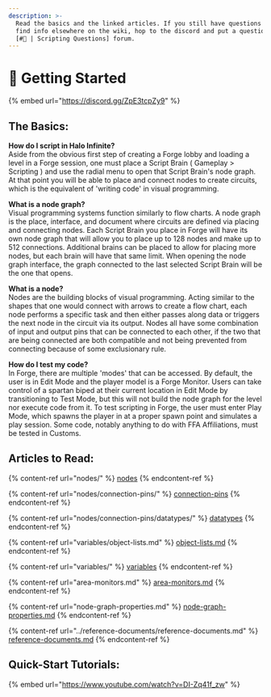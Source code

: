 ```yaml
---
description: >-
  Read the basics and the linked articles. If you still have questions and can't
  find info elsewhere on the wiki, hop to the discord and put a question in the
  [#🤷 | Scripting Questions] forum.
---
```


# 🔰 Getting Started

{% embed url="https://discord.gg/ZpE3tcpZy9" %}

## The Basics:

**How do I script in Halo Infinite?**\
Aside from the obvious first step of creating a Forge lobby and loading a level in a Forge session, one must place a Script Brain ( Gameplay > Scripting ) and use the radial menu to open that Script Brain's node graph. At that point you will be able to place and connect nodes to create circuits, which is the equivalent of 'writing code' in visual programming.

**What is a node graph?**\
Visual programming systems function similarly to flow charts. A node graph is the place, interface, and document where circuits are defined via placing and connecting nodes. Each Script Brain you place in Forge will have its own node graph that will allow you to place up to 128 nodes and make up to 512 connections. Additional brains can be placed to allow for placing more nodes, but each brain will have that same limit. When opening the node graph interface, the graph connected to the last selected Script Brain will be the one that opens.

**What is a node?**\
Nodes are the building blocks of visual programming. Acting similar to the shapes that one would connect with arrows to create a flow chart, each node performs a specific task and then either passes along data or triggers the next node in the circuit via its output. Nodes all have some combination of input and output pins that can be connected to each other, if the two that are being connected are both compatible and not being prevented from connecting because of some exclusionary rule.

**How do I test my code?**\
In Forge, there are multiple 'modes' that can be accessed. By default, the user is in Edit Mode and the player model is a Forge Monitor. Users can take control of a spartan biped at their current location in Edit Mode by transitioning to Test Mode, but this will not build the node graph for the level nor execute code from it. To test scripting in Forge, the user must enter Play Mode, which spawns the player in at a proper spawn point and simulates a play session. Some code, notably anything to do with FFA Affiliations, must be tested in Customs.

## Articles to Read:

{% content-ref url="nodes/" %}
[nodes](nodes/)
{% endcontent-ref %}

{% content-ref url="nodes/connection-pins/" %}
[connection-pins](nodes/connection-pins/)
{% endcontent-ref %}

{% content-ref url="nodes/connection-pins/datatypes/" %}
[datatypes](nodes/connection-pins/datatypes/)
{% endcontent-ref %}

{% content-ref url="variables/object-lists.md" %}
[object-lists.md](variables/object-lists.md)
{% endcontent-ref %}

{% content-ref url="variables/" %}
[variables](variables/)
{% endcontent-ref %}

{% content-ref url="area-monitors.md" %}
[area-monitors.md](area-monitors.md)
{% endcontent-ref %}

{% content-ref url="node-graph-properties.md" %}
[node-graph-properties.md](node-graph-properties.md)
{% endcontent-ref %}

{% content-ref url="../reference-documents/reference-documents.md" %}
[reference-documents.md](../reference-documents/reference-documents.md)
{% endcontent-ref %}

## Quick-Start Tutorials:

{% embed url="https://www.youtube.com/watch?v=DI-Zq41f_zw" %}
